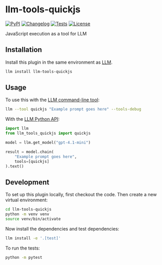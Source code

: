 # llm-tools-quickjs

[![PyPI](https://img.shields.io/pypi/v/llm-tools-quickjs.svg)](https://pypi.org/project/llm-tools-quickjs/)
[![Changelog](https://img.shields.io/github/v/release/simonw/llm-tools-quickjs?include_prereleases&label=changelog)](https://github.com/simonw/llm-tools-quickjs/releases)
[![Tests](https://github.com/simonw/llm-tools-quickjs/actions/workflows/test.yml/badge.svg)](https://github.com/simonw/llm-tools-quickjs/actions/workflows/test.yml)
[![License](https://img.shields.io/badge/license-Apache%202.0-blue.svg)](https://github.com/simonw/llm-tools-quickjs/blob/main/LICENSE)

JavaScript execution as a tool for LLM

## Installation

Install this plugin in the same environment as [LLM](https://llm.datasette.io/).
```bash
llm install llm-tools-quickjs
```
## Usage

To use this with the [LLM command-line tool](https://llm.datasette.io/en/stable/usage.html):

```bash
llm --tool quickjs "Example prompt goes here" --tools-debug
```

With the [LLM Python API](https://llm.datasette.io/en/stable/python-api.html):

```python
import llm
from llm_tools_quickjs import quickjs

model = llm.get_model("gpt-4.1-mini")

result = model.chain(
    "Example prompt goes here",
    tools=[quickjs]
).text()
```

## Development

To set up this plugin locally, first checkout the code. Then create a new virtual environment:
```bash
cd llm-tools-quickjs
python -m venv venv
source venv/bin/activate
```
Now install the dependencies and test dependencies:
```bash
llm install -e '.[test]'
```
To run the tests:
```bash
python -m pytest
```
